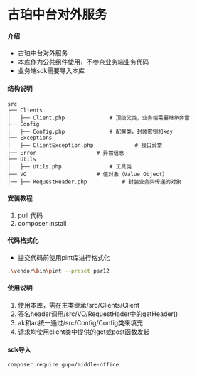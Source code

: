 # 古珀中台对外服务

#### 介绍
-	古珀中台对外服务
-	本库作为公共组件使用，不参杂业务端业务代码
-	业务端sdk需要导入本库

#### 结构说明

```
src
├── Clients
│   ├── Client.php 				# 顶级父类，业务端需要继承奔雷
├── Config 
│   ├── Config.php	 			# 配置类，封装密钥和key
├── Exceptions
│   ├── ClientException.php 			# 接口异常
├── Error					# 异常信息
├── Utils
│   ├── Utils.php				# 工具类
├── VO 						# 值对象（Value Object）
│── ├── RequestHeader.php			# 封装业务间传递的对象
```


#### 安装教程

1.  pull 代码
2.  composer install


#### 代码格式化
-	提交代码前使用pint库进行格式化
```sh
.\vendor\bin\pint --preset psr12
```

#### 使用说明

1.	使用本库，需在主类继承/src/Clients/Client
2.	签名header调用/src/VO/RequestHader中的getHeader()
3.	ak和ac统一通过/src/Config/Config类来填充
4.	请求均使用client类中提供的get或post函数发起

#### sdk导入
```sh
composer require gupo/middle-office
```